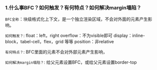 ### 1.什么事BFC？如何触发？有何特点？如何解决margin塌陷？

`BFC全称`：块级格式化上下文，是一个独立渲染区域，不会对外面的元素产生影响。

`如何触发？`:
float：left，right
overflow：不为visible即可
display：inline-block，tabel-cell，flex，grid 等等
position：非relative

`有何特点？`:
BFC里面的元素不会对外部元素产生影响，

`如何解决margin塌陷？`:
给父元素设置BFC，或给父元素设置border-top